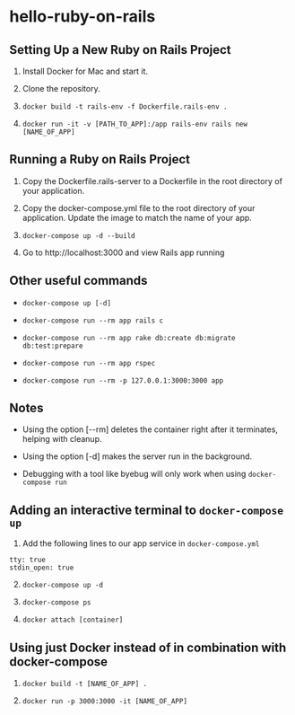 # hello-ruby-on-rails

## Setting Up a New Ruby on Rails Project

1) Install Docker for Mac and start it.

2) Clone the repository.

2) `docker build -t rails-env -f Dockerfile.rails-env .`

3) `docker run -it -v [PATH_TO_APP]:/app rails-env rails new [NAME_OF_APP]`

## Running a Ruby on Rails Project

1) Copy the Dockerfile.rails-server to a Dockerfile in the root directory of your application.

2) Copy the docker-compose.yml file to the root directory of your application. Update the image to match the name of your app.

3) `docker-compose up -d --build`

4) Go to http://localhost:3000 and view Rails app running

## Other useful commands

- `docker-compose up [-d]`

- `docker-compose run --rm app rails c`

- `docker-compose run --rm app rake db:create db:migrate db:test:prepare`

- `docker-compose run --rm app rspec`

- `docker-compose run --rm -p 127.0.0.1:3000:3000 app`

## Notes

- Using the option [--rm] deletes the container right after it terminates, helping with cleanup.

- Using the option [-d] makes the server run in the background.

- Debugging with a tool like byebug will only work when using `docker-compose run`

## Adding an interactive terminal to `docker-compose up`

1) Add the following lines to our app service in `docker-compose.yml`

```
tty: true
stdin_open: true
```

2) `docker-compose up -d`

3) `docker-compose ps`

4) `docker attach [container]`

## Using just Docker instead of in combination with docker-compose

1) `docker build -t [NAME_OF_APP] .`

2) `docker run -p 3000:3000 -it [NAME_OF_APP]`

